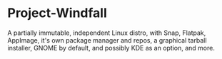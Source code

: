 # Project-Windfall
A partially immutable, independent Linux distro, with Snap, Flatpak, AppImage, it's own package manager and repos, a graphical tarball installer, GNOME by default, and possibly KDE as an option, and more.
